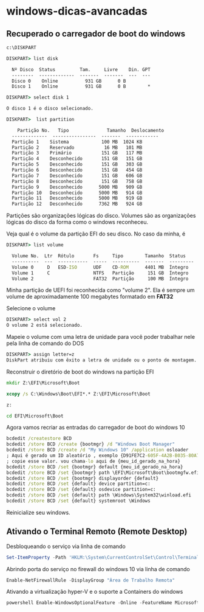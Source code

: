 # windows-dicas-avancadas

## Recuperado o carregador de boot do windows

```cmd
c:\DISKPART
```

```cmd
DISKPART> list disk

  Nº Disco  Status         Tam.     Livre    Din. GPT
  --------  -------------  -------  -------  ---  ---
  Disco 0    Online          931 GB      0 B
  Disco 1    Online          931 GB      0 B        *
```

```cmd
DISKPART> select disk 1

O disco 1 é o disco selecionado.
```

```cmd
DISKPART>  list partition

    Partição No.   Tipo              Tamanho  Deslocamento
  -------------  ----------------  -------  ------------
  Partição 1    Sistema            100 MB  1024 KB
  Partição 2    Reservado           16 MB   101 MB
  Partição 3    Primário           151 GB   117 MB
  Partição 4    Desconhecido       151 GB   151 GB
  Partição 5    Desconhecido       151 GB   303 GB
  Partição 6    Desconhecido       151 GB   454 GB
  Partição 7    Desconhecido       151 GB   606 GB
  Partição 8    Desconhecido       151 GB   758 GB
  Partição 9    Desconhecido      5000 MB   909 GB
  Partição 10   Desconhecido      5000 MB   914 GB
  Partição 11   Desconhecido      5000 MB   919 GB
  Partição 12   Desconhecido      7362 MB   924 GB

```
Partições são organizações lógicas do disco.
Volumes são as organizações lógicas do disco da forma como o windows reconheceu.

Veja qual é o volume da partição EFI do seu disco. No caso da minha, é 
```cmd
DISKPART> list volume

  Volume No.  Ltr  Rótulo       Fs     Tipo        Tamanho  Status     Informações
  ----------  ---  -----------  -----  ----------  -------  ---------  --------
  Volume 0     D   ESD-ISO      UDF    CD-ROM      4401 MB  Íntegro
  Volume 1     C                NTFS   Partição     151 GB  Íntegro    Iniciali
  Volume 2                      FAT32  Partição     100 MB  Íntegro    Sistema

```
Minha partição de UEFI foi reconhecida como "volume 2". Ela é sempre um volume de aproximadamente 100 megabytes formatado em **FAT32**

Selecione o volume 
```cmd
DISKPART> select vol 2
O volume 2 está selecionado.
```

Mapeie o volume com uma letra de unidade para você poder trabalhar nele pela linha de comando do DOS
```cmd
DISKPART> assign letter=z
DiskPart atribuiu com êxito a letra de unidade ou o ponto de montagem.
```

Reconstruir o diretório de boot do windows na partição EFI
```cmd
mkdir Z:\EFI\Microsoft\Boot
```

```cmd
xcopy /s C:\Windows\Boot\EFI*.* Z:\EFI\Microsoft\Boot
```

```cmd
z:
```

```cmd
cd EFI\Microsoft\Boot
```
Agora vamos recriar as entradas do carregador de boot do windows 10

```cmd
bcdedit /createstore BCD
bcdedit /store BCD /create {bootmgr} /d "Windows Boot Manager"
bcdedit /store BCD /create /d "My Windows 10" /application osloader
; Aqui é gerado um ID aleatório , exemplo {D91FE7C2-605F-4A2B-B035-80A7C30979BF}, que você vai utilizar no proximo passo
; copie esse valor. vou chama-lo aqui de {meu_id_gerado_na_hora}
bcdedit /store BCD /set {bootmgr} default {meu_id_gerado_na_hora}
bcdedit /store BCD /set {bootmgr} path \EFI\Microsoft\Boot\bootmgfw.efi
bcdedit /store BCD /set {bootmgr} displayorder {default}
bcdedit /store BCD /set {default} device partition=c:
bcdedit /store BCD /set {default} osdevice partition=c:
bcdedit /store BCD /set {default} path \Windows\System32\winload.efi
bcdedit /store BCD /set {default} systemroot \Windows
```
Reinicialize seu windows.



## Ativando o Terminal Remoto (Remote Desktop)

Desbloqueando o serviço via linha de comando
```powershell
Set-ItemProperty -Path 'HKLM:\System\CurrentControlSet\Control\Terminal Server' -name "fDenyTSConnections" -value 0
```
Abrindo porta do serviço no firewall do windows 10 via linha de comando
```powershell
Enable-NetFirewallRule -DisplayGroup "Área de Trabalho Remota"
```
Ativando a virtualização hyper-V e o suporte a Containers do windows
```powershell
powershell Enable-WindowsOptionalFeature -Online -FeatureName Microsoft-Hyper-V,Containers -All
```

